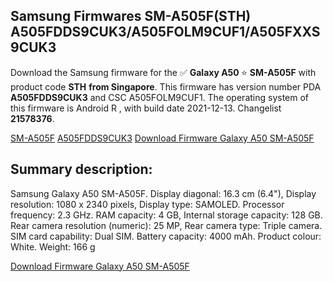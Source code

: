 <h2>Samsung Firmwares SM-A505F(STH) A505FDDS9CUK3/A505FOLM9CUF1/A505FXXS9CUK3</h2>
Download the Samsung firmware for the ✅ <strong>Galaxy A50 </strong> ⭐ <strong>SM-A505F</strong> with product code <strong>STH</strong> <strong> from Singapore</strong>. This firmware has version number PDA <strong>A505FDDS9CUK3</strong> and CSC A505FOLM9CUF1. The operating system of this firmware is Android R , with build date 2021-12-13. Changelist <strong>21578376</strong>.


[SM-A505F](https://samfirm.shop/samsung/model/SM-A505F)
[A505FDDS9CUK3](https://samfirm.shop/samsung/pda/A505FDDS9CUK3)
[Download Firmware Galaxy A50 SM-A505F](https://samfirm.shop/samsung/firmware/482220)
<h2>Summary description:</h2>
<p>Samsung Galaxy A50 SM-A505F. Display diagonal: 16.3 cm (6.4"), Display resolution: 1080 x 2340 pixels, Display type: SAMOLED. Processor frequency: 2.3 GHz. RAM capacity: 4 GB, Internal storage capacity: 128 GB. Rear camera resolution (numeric): 25 MP, Rear camera type: Triple camera. SIM card capability: Dual SIM. Battery capacity: 4000 mAh. Product colour: White. Weight: 166 g</p>


[Download Firmware Galaxy A50 SM-A505F](https://samfirm.shop/samsung/firmware/482220)
